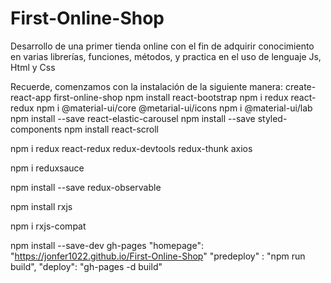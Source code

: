# First-Online-Shop
Desarrollo de una primer tienda online con el fin de adquirir conocimiento en varias librerías, funciones, métodos, y practica en el uso de lenguaje Js, Html y Css

Recuerde, comenzamos con la instalación de la siguiente manera:
create-react-app first-online-shop
npm install react-bootstrap <!-- to use bootstrap
npm install react-router-dom
npm install node-sass <!-- to use files scss. npm install node-sass@4.14.1 this versión is more compatible -->
npm i redux react-redux
npm i @material-ui/core @metarial-ui/icons <!-- npm i @material-ui/core @metarial-ui/icons -->
npm i @material-ui/lab
npm install --save react-elastic-carousel <!-- It's necessary to use carousel -->
npm install --save styled-components <!-- It's necessary to use react elastic carousel for styling -->
npm install react-scroll  <!-- It's necessary for moving between sections -->
<!-- Uso librerías REDUX -->
npm i redux react-redux redux-devtools redux-thunk axios
<!-- redux-thunk sirve para majenar promesas (idea global) -->
<!-- axios que usado para realizar peticiones HTTP y api rest  -->
npm i reduxsauce
<!-- Usado para simplificar los reducer y unir los reduce con las acciones -->
npm install --save redux-observable
<!-- ... -->
npm install rxjs
<!-- ... -->
npm i rxjs-compat
<!-- ... -->
npm install --save-dev gh-pages
"homepage": "https://jonfer1022.github.io/First-Online-Shop"
"predeploy" : "npm run build",
"deploy": "gh-pages -d build"